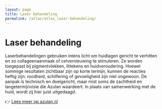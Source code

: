 ```yaml
---
layout: page
title: Laser behandeling
permalink: /atlas/atlas_laser-behandeling/
---
```


# Laser behandeling

Laserbehandelingen gebruiken intens licht om huidlagen gericht te verhitten en zo collageenaanmaak of celvernieuwing te stimuleren. Ze worden toegepast bij pigmentvlekken, littekens en huidveroudering. Hoewel sommige resultaten zichtbaar zijn op korte termijn, kunnen de reacties heftig zijn: roodheid, schilfering of gevoeligheid zijn niet ongewoon. De aanpak is technisch en doelgericht, maar mist soms de zachtheid en langetermijnvisie die Azulan waardeert. In plaats van samenwerking met de huid, wordt zij hier juist uitgedaagd.

👉 [Lees meer op azulan.nl](https://azulan.nl/atlas/laser-behandeling)